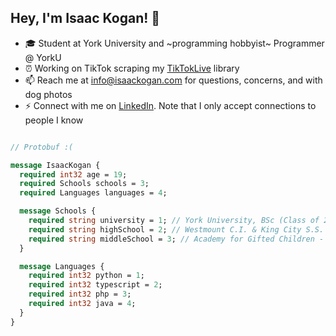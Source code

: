 ## Hey, I'm Isaac Kogan! 👋
 
- 🎓 Student at York University and ~programming hobbyist~ Programmer @ YorkU
- ⏰ Working on TikTok scraping my [TikTokLive](https://github.com/isaackogan/TikTokLive/) library
- 📫 Reach me at [info@isaackogan.com](mailto:info@isaackogan.com) for questions, concerns, and with dog photos
- ⚡ Connect with me on [LinkedIn](https://www.linkedin.com/in/isaackogan/). Note that I only accept connections to people I know

```protobuf

// Protobuf :(

message IsaacKogan {
  required int32 age = 19;
  required Schools schools = 3;
  required Languages languages = 4;

  message Schools {
    required string university = 1; // York University, BSc (Class of 2026)
    required string highSchool = 2; // Westmount C.I. & King City S.S.
    required string middleSchool = 3; // Academy for Gifted Children - P.A.C.E.
  }

  message Languages {
    required int32 python = 1;
    required int32 typescript = 2;
    required int32 php = 3;
    required int32 java = 4;
  }
}



```
